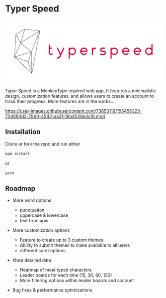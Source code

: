 # Typer Speed

![Typer Speed homepage](./public/logo.png "San Juan Mountains")

Typer Speed is a MonkeyType inspired web app. It features a minimalistic design, customization features, and allows users to create
an account to track their progress. More features are in the works...

https://user-images.githubusercontent.com/73853119/155455323-704680d2-79b0-4542-aa3f-19a4029e3c18.mp4


## Installation

Clone or fork the repo and run either
```bash
npm install
```
or
```bash
yarn
```

## Roadmap
- More word options
    - punctuation
    - uppercase & lowercase
    - text from apis

- More customization options
    - Feature to create up to 3 custom themes
    - Ability to submit themes to make available to all users
    - different caret options

- More detailed data
    - Heatmap of most typed characters
    - Leader boards for each time (15, 30, 60, 120)
    - More filtering options within leader boards and account

- Bug fixes & performance optimizations



